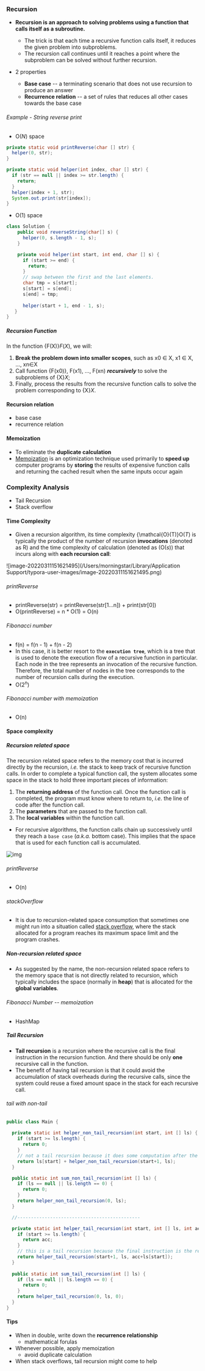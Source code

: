 ### Recursion

* **Recursion is an approach to solving problems using a function that calls itself as a subroutine.**
  *  The trick is that each time a recursive function calls itself, it reduces the given problem into subproblems.
  * The recursion call continues until it reaches a point where the subproblem can be solved without further recursion.

* 2 properties
  * **Base case** -- a terminating scenario that does not use recursion to produce an answer
  * **Recurrence relation** -- a set of rules that reduces all other cases towards the base case

###### Example - String reverse print

* O(*N*) space

```java
private static void printReverse(char [] str) {
  helper(0, str);
}

private static void helper(int index, char [] str) {
  if (str == null || index >= str.length) {
    return;
  }
  helper(index + 1, str);
  System.out.print(str[index]);
}
```

* O(1) space

```java
class Solution {
    public void reverseString(char[] s) {
      helper(0, s.length - 1, s);
    }

    private void helper(int start, int end, char [] s) {
      if (start >= end) {
        return;
      } 
      // swap between the first and the last elements.
      char tmp = s[start];
      s[start] = s[end];
      s[end] = tmp;
       
      helper(start + 1, end - 1, s);
   }
}
```

##### Recursion Function

In the function {F(X)}*F*(*X*), we will:

1. **Break the problem down into smaller scopes**, such as x0 ∈ X, x1 ∈ X, ..., xn∈X
2. Call function {F(x0)}, F(x1), ..., F(xn) ***recursively*** to solve the subproblems of {X}*X*;
3. Finally, process the results from the recursive function calls to solve the problem corresponding to {X}*X*.

#### Recursion relation

* base case
* recurrence relation

#### Memoization

* To eliminate the **duplicate calculation**
* [Memoization](https://en.wikipedia.org/wiki/Memoization) is an optimization technique used primarily to **speed up** computer programs by **storing** the results of expensive function calls and returning the cached result when the same inputs occur again



### Complexity Analysis

* Tail Recursion
* Stack overflow

#### Time Complexity

* Given a recursion algorithm, its time complexity {\mathcal{O}(T)}O(*T*) is typically the product of the number of recursion **invocations** (denoted as R) and the time complexity of calculation (denoted as (O(*s*)) that incurs along with **each recursion call**:

![image-20220311151621495](/Users/morningstar/Library/Application Support/typora-user-images/image-20220311151621495.png)

###### printReverse

* printReverse(str) = printReverse(str[1...n]) + print(str[0])
* O(printReverse) = n * O(1) = O(n)

###### Fibonacci number

* f(n) = f(n - 1) + f(n - 2)
* In this case, it is better resort to the **`execution tree`**, which is a tree that is used to denote the execution flow of a recursive function in particular. Each node in the tree represents an invocation of the recursive function. Therefore, the total number of nodes in the tree corresponds to the number of recursion calls during the execution.
* O(2<sup>n</sup>)

###### Fibonacci number with memoization

* O(n)

#### Space complexity

##### Recursion related space

The recursion related space refers to the memory cost that is incurred directly by the recursion, *i.e.* the stack to keep track of recursive function calls. In order to complete a typical function call, the system allocates some space in the stack to hold three important pieces of information:

1. The **returning address** of the function call. Once the function call is completed, the program must know where to return to, *i.e.* the line of code after the function call.
2. The **parameters** that are passed to the function call. 
3. The **local variables** within the function call.

* For recursive algorithms, the function calls chain up successively until they reach a `base case` (*a.k.a.* bottom case). This implies that the space that is used for each function call is accumulated.

![img](https://assets.leetcode.com/uploads/2019/01/25/card_recursion_stack.png)

###### printReverse

* O(n)

###### stackOverflow

* It is due to recursion-related space consumption that sometimes one might run into a situation called [stack overflow](https://en.wikipedia.org/wiki/Stack_overflow), where the stack allocated for a program reaches its maximum space limit and the program crashes.

##### Non-recursion related space

* As suggested by the name, the non-recursion related space refers to the memory space that is not directly related to recursion, which typically includes the space (normally in **heap**) that is allocated for the **global variables**.

###### Fibonacci Number -- memoization

* HashMap

##### Tail Recursion

* **Tail recursion** is a recursion where the recursive call is the final instruction in the recursion function. And there should be only **one** recursive call in the function.
* The benefit of having tail recursion is that it could avoid the accumulation of stack overheads during the recursive calls, since the system could reuse a fixed amount space in the stack for each recursive call. 

###### tail with non-tail

```java
public class Main {
    
  private static int helper_non_tail_recursion(int start, int [] ls) {
    if (start >= ls.length) {
      return 0;
    }
    // not a tail recursion because it does some computation after the recursive call returned.
    return ls[start] + helper_non_tail_recursion(start+1, ls);
  }

  public static int sum_non_tail_recursion(int [] ls) {
    if (ls == null || ls.length == 0) {
      return 0;
    }
    return helper_non_tail_recursion(0, ls);
  }

  //---------------------------------------------

  private static int helper_tail_recursion(int start, int [] ls, int acc) {
    if (start >= ls.length) {
      return acc;
    }
    // this is a tail recursion because the final instruction is the recursive call.
    return helper_tail_recursion(start+1, ls, acc+ls[start]);
  }
    
  public static int sum_tail_recursion(int [] ls) {
    if (ls == null || ls.length == 0) {
      return 0;
    }
    return helper_tail_recursion(0, ls, 0);
  }
}
```



#### Tips

* When in double, write down the **recurrence relationship**
  * mathematical forulas
* Whenever possible, apply memoization
  * avoid duplicate calculation
* When stack overflows, tail recursion might come to help
